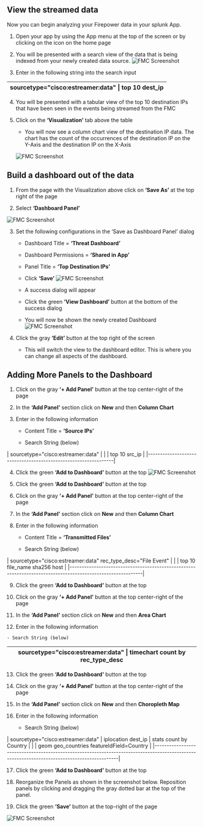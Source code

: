 ## View the streamed data
Now you can begin analyzing your Firepower data in your splunk App. 

1.  Open your app by using the App menu at the top of the screen or by clicking on the icon on the home page

2.  You will be presented with a search view of the data that is being indexed
    from your newly created data source.
![FMC Screenshot](/posts/files/firepower-estreamer-splunk/assets/images/pic9.png)
3.  Enter in the following string into the search input

  | sourcetype="cisco:estreamer:data" \| top 10 dest\_ip |
  |------------------------------------------------------------------|

4.  You will be presented with a tabular view of the top 10 destination IPs that
    have been seen in the events being streamed from the FMC

5.  Click on the **‘Visualization’** tab above the table

    - You will now see a column chart view of the destination IP data. The chart has the count of the occurrences of the destination IP on the Y-Axis and the destination IP on the X-Axis

    ![FMC Screenshot](/posts/files/firepower-estreamer-splunk/assets/images/pic10.png)

## Build a dashboard out of the data

1.  From the page with the Visualization above click on **‘Save As’** at the top
    right of the page

2.  Select **‘Dashboard Panel’**

  ![FMC Screenshot](/posts/files/firepower-estreamer-splunk/assets/images/pic11.png)

3.  Set the following configurations in the ‘Save as Dashboard Panel’ dialog

    - Dashboard Title = **‘Threat Dashboard’**

    - Dashboard Permissions = **‘Shared in App’**

    - Panel Title = **‘Top Destination IPs’**

    - Click **‘Save’**
  ![FMC Screenshot](/posts/files/firepower-estreamer-splunk/assets/images/pic12.png)
    - A success dialog will appear

    - Click the green **‘View Dashboard’** button at the bottom of the success dialog

    - You will now be shown the newly created Dashboard
![FMC Screenshot](/posts/files/firepower-estreamer-splunk/assets/images/pic13.png)
4.  Click the gray **‘Edit’** button at the top right of the screen

    - This will switch the view to the dashboard editor. This is where you can change all aspects of the dashboard.

## Adding More Panels to the Dashboard

1.  Click on the gray **‘+ Add Panel’** button at the top center-right of the
    page

2.  In the **‘Add Panel’** section click on **New** and then **Column Chart**

3.  Enter in the following information

    - Content Title = **‘Source IPs’**

    - Search String (below)

  | sourcetype="cisco:estreamer:data"                  |
  | \| top 10 src\_ip                                              |
  |----------------------------------------------------------------|

4.  Click the green **‘Add to Dashboard’** button at the top
  ![FMC Screenshot](/posts/files/firepower-estreamer-splunk/assets/images/pic14.png)
5.  Click the green **‘Add to Dashboard’** button at the top

6.  Click on the gray **‘+ Add Panel’** button at the top center-right of the
    page

7.  In the **‘Add Panel’** section click on **New** and then **Column Chart**

8.  Enter in the following information

    - Content Title = **‘Transmitted Files’**

    - Search String (below)

  | sourcetype="cisco:estreamer:data" rec\_type\_desc="File Event"                                 |
  | \| top 10 file\_name sha256 host                                                                           |
  |------------------------------------------------------------------------------------------------------------|

9.  Click the green **‘Add to Dashboard’** button at the top

10.  Click on the gray **‘+ Add Panel’** button at the top center-right of the
    page

11.  In the **‘Add Panel’** section click on **New** and then **Area Chart**

12.  Enter in the following information

    - Search String (below)

  | sourcetype="cisco:estreamer:data" \| timechart count by rec\_type\_desc |
  |-------------------------------------------------------------------------------------|

13. Click the green **‘Add to Dashboard’** button at the top

14. Click on the gray **‘+ Add Panel’** button at the top center-right of the
    page

15. In the **‘Add Panel’** section click on **New** and then **Choropleth Map**

16. Enter in the following information

    - Search String (below)

  | sourcetype="cisco:estreamer:data" \| iplocation dest\_ip \| stats count by Country                                              |
    | \| geom geo\_countries featureIdField=Country                                                                                               |
  |---------------------------------------------------------------------------------------------------------------------------------------------|

17. Click the green **‘Add to Dashboard’** button at the top

18. Reorganize the Panels as shown in the screenshot below. Reposition panels by
    clicking and dragging the gray dotted bar at the top of the panel.

19. Click the green **‘Save’** button at the top-right of the page

![FMC Screenshot](/posts/files/firepower-estreamer-splunk/assets/images/pic15.png)

